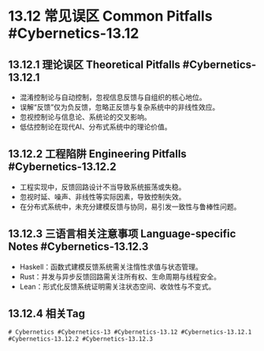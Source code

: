 # 13.12 常见误区 Common Pitfalls #Cybernetics-13.12

## 13.12.1 理论误区 Theoretical Pitfalls #Cybernetics-13.12.1

- 混淆控制论与自动控制，忽视信息反馈与自组织的核心地位。
- 误解“反馈”仅为负反馈，忽略正反馈与复杂系统中的非线性效应。
- 忽视控制论与信息论、系统论的交叉影响。
- 低估控制论在现代AI、分布式系统中的理论价值。

## 13.12.2 工程陷阱 Engineering Pitfalls #Cybernetics-13.12.2

- 工程实现中，反馈回路设计不当导致系统振荡或失稳。
- 忽视时延、噪声、非线性等实际因素，导致控制失效。
- 在分布式系统中，未充分建模反馈与协同，易引发一致性与鲁棒性问题。

## 13.12.3 三语言相关注意事项 Language-specific Notes #Cybernetics-13.12.3

- Haskell：函数式建模反馈系统需关注惰性求值与状态管理。
- Rust：并发与异步反馈回路需关注所有权、生命周期与线程安全。
- Lean：形式化反馈系统证明需关注状态空间、收敛性与不变式。

## 13.12.4 相关Tag

`# Cybernetics #Cybernetics-13 #Cybernetics-13.12 #Cybernetics-13.12.1 #Cybernetics-13.12.2 #Cybernetics-13.12.3`
